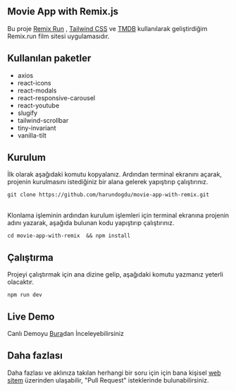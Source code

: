 ## Movie App with Remix.js

Bu proje [Remix Run](https://remix.run/) , [Tailwind CSS](https://tailwindcss.com) ve [TMDB](https://www.themoviedb.org/) kullanılarak geliştirdiğim Remix.run film sitesi uygulamasıdır.

## Kullanılan paketler

<ul>
  <li>axios</li>
  <li>react-icons</li>
  <li>react-modals</li>
  <li>react-responsive-carousel</li>
  <li>react-youtube</li>
  <li>slugify</li>
  <li>tailwind-scrollbar</li>
  <li>tiny-invariant</li>
  <li>vanilla-tilt</li>
</ul>

## Kurulum

İlk olarak aşağıdaki komutu kopyalanız. Ardından terminal ekranını açarak, projenin kurulmasını istediğiniz bir alana gelerek yapıştırıp çalıştırınız.

```
git clone https://github.com/harundogdu/movie-app-with-remix.git
```

<br />
Klonlama işleminin ardından kurulum işlemleri için terminal ekranına projenin adını yazarak, aşağıda bulunan kodu yapıştırıp çalıştırınız.

```
cd movie-app-with-remix  && npm install
```

## Çalıştırma

Projeyi çalıştırmak için ana dizine gelip, aşağıdaki komutu yazmanız yeterli olacaktır.
```
npm run dev
```

## Live Demo

Canlı Demoyu [Bura](https://movie-app-with-remix.vercel.app/)dan İnceleyebilirsiniz

## Daha fazlası

Daha fazlası ve aklınıza takılan herhangi bir soru için için bana kişisel [web sitem](https://harundogdu.dev/) üzerinden ulaşabilir, "Pull Request" isteklerinde bulunabilirsiniz.
